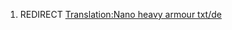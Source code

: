 1.  REDIRECT [Translation:Nano heavy armour
    txt/de](Translation:Nano_heavy_armour_txt/de "wikilink")